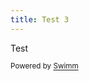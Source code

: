```yaml
---
title: Test 3
---
```

Test

<SwmMeta version="3.0.0" repo-id="Z2l0aHViJTNBJTNBbW9uZ28lM0ElM0FJZGl0WWVnZXJTd2ltbQ==" repo-name="mongo"><sup>Powered by [Swimm](https://staging.swimm.cloud/)</sup></SwmMeta>
